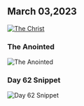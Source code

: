 ## March 03,2023

[![The Christ](https://raw.githubusercontent.com/linusjf/CIAY/main/March/jpgs/Day062.jpg)](https://youtu.be/YbPkMqw-B7U "The Christ")

### The Anointed

![The Anointed](https://raw.githubusercontent.com/linusjf/CIAY/main/March/jpgs/Anointed.jpg)

### Day 62 Snippet

![Day 62 Snippet](https://raw.githubusercontent.com/linusjf/CIAY/refs/heads/main/March/jpgs/Day62Snippet.jpg)

